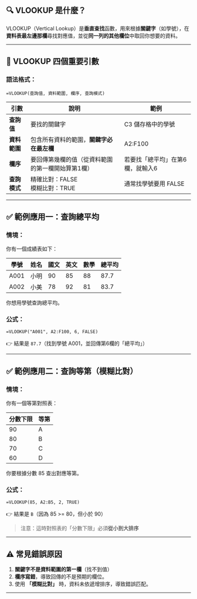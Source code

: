 ## 🔍 VLOOKUP 是什麼？

VLOOKUP（Vertical Lookup）是**垂直查找**函數，用來根據**關鍵字**（如學號），在**資料表最左邊那欄**尋找對應值，並從**同一列的其他欄位**中取回你想要的資料。

---

## 🧩 VLOOKUP 四個重要引數

### 語法格式：
```excel
=VLOOKUP(查詢值, 資料範圍, 欄序, 查詢模式)
```

| 引數 | 說明 | 範例 |
|------|------|------|
| **查詢值** | 要找的關鍵字 | C3 儲存格中的學號 |
| **資料範圍** | 包含所有資料的範圍，**關鍵字必在最左欄** | A2:F100 |
| **欄序** | 要回傳第幾欄的值（從資料範圍的第一欄開始算第1欄） | 若要找「總平均」在第6欄，就輸入6 |
| **查詢模式** | 精確比對：FALSE<br>模糊比對：TRUE | 通常找學號要用 FALSE |

---

## ✅ 範例應用一：查詢總平均

### 情境：
你有一個成績表如下：

| 學號 | 姓名 | 國文 | 英文 | 數學 | 總平均 |
|------|------|------|------|------|--------|
| A001 | 小明 | 90   | 85   | 88   | 87.7   |
| A002 | 小美 | 78   | 92   | 81   | 83.7   |

你想用學號查詢總平均。

### 公式：
```excel
=VLOOKUP("A001", A2:F100, 6, FALSE)
```

👉 結果是 `87.7`（找到學號 A001，並回傳第6欄的「總平均」）

---

## ✅ 範例應用二：查詢等第（模糊比對）

### 情境：
你有一個等第對照表：

| 分數下限 | 等第 |
|----------|------|
| 90       | A    |
| 80       | B    |
| 70       | C    |
| 60       | D    |

你要根據分數 85 查出對應等第。

### 公式：
```excel
=VLOOKUP(85, A2:B5, 2, TRUE)
```

👉 結果是 `B`（因為 85 >= 80，但小於 90）

> 注意：這時對照表的「分數下限」必須**從小到大排序**

---

## ⚠️ 常見錯誤原因

1. **關鍵字不是資料範圍的第一欄**（找不到值）
2. **欄序寫錯**，導致回傳的不是預期的欄位。
3. 使用 **「模糊比對」** 時，資料未依遞增排序，導致錯誤匹配。

---